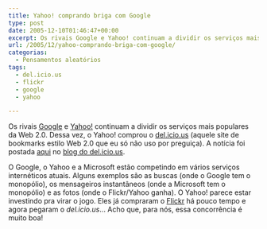 ```yaml
---
title: Yahoo! comprando briga com Google
type: post
date: 2005-12-10T01:46:47+00:00
excerpt: Os rivais Google e Yahoo! continuam a dividir os serviços mais populares da Web 2.0.
url: /2005/12/yahoo-comprando-briga-com-google/
categorias:
  - Pensamentos aleatórios
tags:
  - del.icio.us
  - flickr
  - google
  - yahoo

---
```

Os rivais [Google][1] e [Yahoo!][2] continuam a dividir os serviços mais populares da Web 2.0. Dessa vez, o Yahoo! comprou o [del.icio.us][3] (aquele site de bookmarks estilo Web 2.0 que eu só não uso por preguiça). A notícia foi postada [aqui][4] no [blog do del.icio.us][5].

O Google, o Yahoo e a Microsoft estão competindo em vários serviços internéticos atuais. Alguns exemplos são as buscas (onde o Google tem o monopólio), os mensageiros instantâneos (onde a Microsoft tem o monopólio) e as fotos (onde o Flickr/Yahoo ganha). O Yahoo! parece estar investindo pra virar o jogo. Eles já compraram o [Flickr][6] há pouco tempo e agora pegaram o _del.icio.us_… Acho que, para nós, essa concorrência é muito boa!

 [1]: http://www.google.com
 [2]: http://www.yahoo.com
 [3]: http://del.icio.us
 [4]: http://blog.del.icio.us/blog/2005/12/yahoo.html
 [5]: http://blog.del.icio.us/
 [6]: http://www.flickr.com

